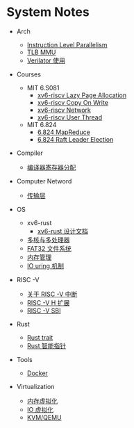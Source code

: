 # System Notes

- Arch
  - [Instruction Level Parallelism](arch/CAAQA/ILP.md)
  - [TLB MMU](arch/TLB%20MMU.md)
  - [Verilator 使用](arch/verilator.md)

- Courses
  - MIT 6.S081
    - [xv6-riscv Lazy Page Allocation](courses/MIT%206.S081/lazy.md)
    - [xv6-riscv Copy On Write](courses/MIT%206.S081/cow.md)
    - [xv6-riscv Network](courses/MIT%206.S081/net.md)
    - [xv6-riscv User Thread](courses/MIT%206.S081/uthread.md)
  - MIT 6.824
    - [6.824 MapReduce](courses/MIT%206.824/6-824-MapReduce.md)
    - [6.824 Raft Leader Election](courses/MIT%206.824/6-824-Lab2A.md)

- Compiler
  - [编译器寄存器分配](compiler/reg_allocation.md)

- Computer Netword
  - [传输层](network/transport.md)

- OS
  - xv6-rust
    - [xv6-rust 设计文档](os/xv6-rust/xv6-rust-design.md)
  - [多核与多处理器](os/multicore.md)
  - [FAT32 文件系统](fat32%E7%AC%94%E8%AE%B0.md)
  - [内存管理](os/mm.md)
  - [IO uring 机制](os/io_uring.md)

- RISC -V
  - [关于 RISC -V 中断](riscv/interrupt.md)
  - [RISC -V H 扩展](riscv/RISC-V-H.md)
  - [RISC -V SBI](riscv/sbi.md)

- Rust 
  - [Rust trait](Rust/trait.md)
  - [Rust 智能指针](Rust/smart_pointer.md)

- Tools
  - [Docker](tools/Docker.md)

- Virtualization
  - [内存虚拟化](vmm/mm-virtualizing.md)
  - [IO 虚拟化](vmm/io-virtualizing.md)
  - [KVM/QEMU](vmm/qemu-kvm.md)
